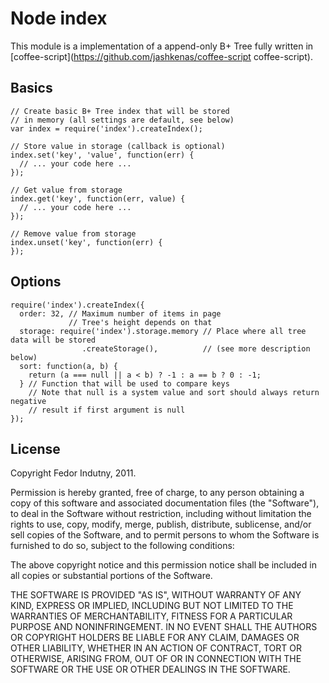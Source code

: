Node index
==========

This module is a implementation of a append-only B+ Tree fully written in 
[coffee-script](https://github.com/jashkenas/coffee-script coffee-script).

Basics
------

    // Create basic B+ Tree index that will be stored
    // in memory (all settings are default, see below)
    var index = require('index').createIndex();

    // Store value in storage (callback is optional)
    index.set('key', 'value', function(err) {
      // ... your code here ...
    });

    // Get value from storage
    index.get('key', function(err, value) {
      // ... your code here ...
    });

    // Remove value from storage
    index.unset('key', function(err) {
    });

Options
-------

    require('index').createIndex({
      order: 32, // Maximum number of items in page
                 // Tree's height depends on that
      storage: require('index').storage.memory // Place where all tree data will be stored
                    .createStorage(),          // (see more description below)
      sort: function(a, b) {
        return (a === null || a < b) ? -1 : a == b ? 0 : -1;
      } // Function that will be used to compare keys
        // Note that null is a system value and sort should always return negative
        // result if first argument is null
    });

License
-------

Copyright Fedor Indutny, 2011.

Permission is hereby granted, free of charge, to any person obtaining a
copy of this software and associated documentation files (the
"Software"), to deal in the Software without restriction, including
without limitation the rights to use, copy, modify, merge, publish,
distribute, sublicense, and/or sell copies of the Software, and to permit
persons to whom the Software is furnished to do so, subject to the
following conditions:

The above copyright notice and this permission notice shall be included
in all copies or substantial portions of the Software.

THE SOFTWARE IS PROVIDED "AS IS", WITHOUT WARRANTY OF ANY KIND, EXPRESS
OR IMPLIED, INCLUDING BUT NOT LIMITED TO THE WARRANTIES OF
MERCHANTABILITY, FITNESS FOR A PARTICULAR PURPOSE AND NONINFRINGEMENT. IN
NO EVENT SHALL THE AUTHORS OR COPYRIGHT HOLDERS BE LIABLE FOR ANY CLAIM,
DAMAGES OR OTHER LIABILITY, WHETHER IN AN ACTION OF CONTRACT, TORT OR
OTHERWISE, ARISING FROM, OUT OF OR IN CONNECTION WITH THE SOFTWARE OR THE
USE OR OTHER DEALINGS IN THE SOFTWARE.

